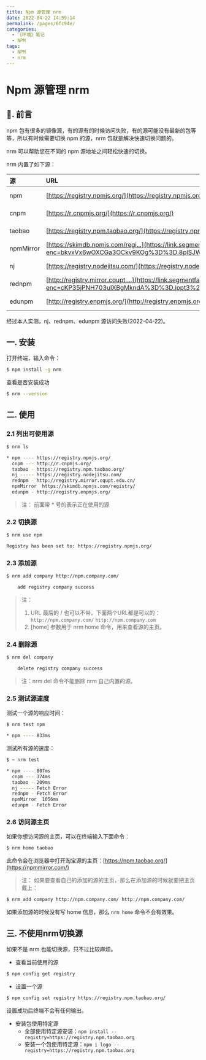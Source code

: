 ```yaml
---
title: Npm 源管理 nrm
date: 2022-04-22 14:59:14
permalink: /pages/6fc94e/
categories:
  - 《环境》笔记
  - NPM
tags:
  - NPM
  - nrm
---
```


# Npm 源管理 nrm

## 📖. 前言

npm 包有很多的镜像源，有的源有的时候访问失败，有的源可能没有最新的包等等，所以有时候需要切换 npm 的源，nrm 包就是解决快速切换问题的。

nrm 可以帮助您在不同的 npm 源地址之间轻松快速的切换。

nrm 内置了如下源：

| 源        | URL                                                                                                                                                                              | 主页                                                                |
|:----------|:---------------------------------------------------------------------------------------------------------------------------------------------------------------------------------|:-------------------------------------------------------------------|
| npm       | [https://registry.npmjs.org/](https://registry.npmjs.org/)                                                                                                                       | [https://www.npmjs.com/](https://www.npmjs.com/)                   |
| cnpm      | [https://r.cnpmjs.org/](https://r.cnpmjs.org/)                                                                                                                                   | [https://cnpmjs.org/](https://cnpmjs.org/)                         |
| taobao    | [https://registry.npm.taobao.org/](https://registry.npm.taobao.org/)                                                                                                             | [https://npm.taobao.org/](https://npm.taobao.org/)                 |
| npmMirror | [https://skimdb.npmjs.com/regi...](https://link.segmentfault.com/?enc=bkvxVx6wOXCGa3OCkv9KOg%3D%3D.8plSJWIwA52Y4ZWppDkSj38OwQZe%2B2MjFHK11R9ylnqL8WjB0DcJ6OhP2w7wBt5I)           |                                                                    |
| nj        | [https://registry.nodejitsu.com/](https://registry.nodejitsu.com/)                                                                                                               | [https://www.nodejitsu.com/](https://www.nodejitsu.com/)           |
| rednpm    | [http://registry.mirror.cqupt....](https://link.segmentfault.com/?enc=cKP35jPNH703uIXBgMkndA%3D%3D.ippt3%2FA%2BGQzvxU11aA240hVKEZJbVrPb%2BO6DrZzSJ%2FFeOdzP%2F59q%2Fyi9Obk9udF0) | [http://npm.mirror.cqupt.edu.cn/](http://npm.mirror.cqupt.edu.cn/) |
| edunpm    | [http://registry.enpmjs.org/](http://registry.enpmjs.org/)                                                                                                                       | [http://www.enpmjs.org/](http://www.enpmjs.org/)                   |

经过本人实测，nj、rednpm、edunpm 源访问失败(2022-04-22)。

## 一. 安装

打开终端，输入命令：

```bash
$ npm install -g nrm
```

查看是否安装成功

```bash
$ nrm --version
```

## 二. 使用

### 2.1 列出可使用源

```bash
$ nrm ls

* npm ---- https://registry.npmjs.org/
  cnpm --- http://r.cnpmjs.org/
  taobao - https://registry.npm.taobao.org/
  nj ----- https://registry.nodejitsu.com/
  rednpm - http://registry.mirror.cqupt.edu.cn/
  npmMirror  https://skimdb.npmjs.com/registry/
  edunpm - http://registry.enpmjs.org/
```

> 注： 前面带 * 号的表示正在使用的源

### 2.2 切换源

```bash
$ nrm use npm

Registry has been set to: https://registry.npmjs.org/
```

### 2.3 添加源

```bash
$ nrm add company http://npm.company.com/   

    add registry company success
```

> 注：
> 1. URL 最后的 / 也可以不带，下面两个URL都是可以的：
>    `http://npm.company.com/`
>    `http://npm.company.com`
> 2. [home] 参数用于 nrm home 命令，用来查看源的主页。

### 2.4 删除源

```bash
$ nrm del company

    delete registry company success
```

> 注：nrm del 命令不能删除 nrm 自己内置的源。

### 2.5 测试源速度

测试一个源的响应时间：

```bash
$ nrm test npm

* npm ---- 833ms
```

测试所有源的速度：

```bash
$ ~ nrm test

* npm ---- 807ms
  cnpm --- 374ms
  taobao - 209ms
  nj ----- Fetch Error
  rednpm - Fetch Error
  npmMirror  1056ms
  edunpm - Fetch Error
```

### 2.6 访问源主页

如果你想访问源的主页，可以在终端输入下面命令：

```bash
$ nrm home taobao
```

此命令会在浏览器中打开淘宝源的主页：[https://npm.taobao.org/](https://npmmirror.com/)

> 注：
>   如果要查看自己的添加的源的主页，那么在添加源的时候就要把主页戴上：

```bash
$ nrm add company http://npm.company.com/ http://npm.company.com/
```

如果添加源的时候没有写 home 信息，那么 `nrm home` 命令不会有效果。

## 三. 不使用nrm切换源

如果不是 nrm 也能切换源，只不过比较麻烦。

- 查看当前使用的源

```bash
$ npm config get registry
```

- 设置一个源

```bash
$ npm config set registry https://registry.npm.taobao.org/
```

设置成功后终端不会有任何输出。

- 安装包使用特定源
  - 全部使用特定源安装：`npm install --registry=https://registry.npm.taobao.org`
  - 安装一个包使用特定源：`npm i logo --registry=https://registry.npm.taobao.org`
